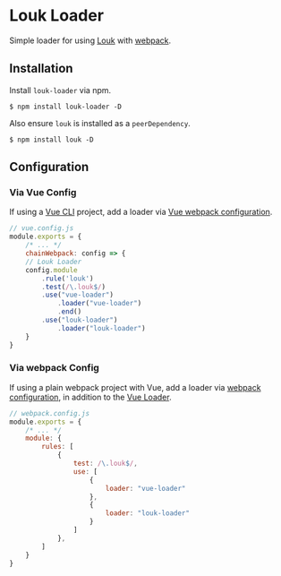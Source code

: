 # Louk Loader
Simple loader for using [Louk](https://github.com/agorischek/louk) with [webpack](https://webpack.js.org).

## Installation
Install `louk-loader` via npm.
```
$ npm install louk-loader -D
```
Also ensure `louk` is installed as a `peerDependency`.
```
$ npm install louk -D
```

## Configuration

### Via Vue Config
If using a [Vue CLI](https://cli.vuejs.org/) project, add a loader via [Vue webpack configuration](https://cli.vuejs.org/guide/webpack.html#simple-configuration).
```js
// vue.config.js
module.exports = {
    /* ... */
    chainWebpack: config => {
    // Louk Loader
    config.module
        .rule('louk')
        .test(/\.louk$/)
        .use("vue-loader")
            .loader("vue-loader")
            .end()
        .use("louk-loader")
            .loader("louk-loader")
    }
}
```

### Via webpack Config
If using a plain webpack project with Vue, add a loader via [webpack configuration](https://webpack.js.org/concepts/loaders/#configuration), in addition to the [Vue Loader](https://vue-loader.vuejs.org/guide/#vue-cli).
```js
// webpack.config.js
module.exports = {
    /* ... */
    module: {
        rules: [
            {
                test: /\.louk$/,
                use: [
                    {
                        loader: "vue-loader"
                    },
                    {
                        loader: "louk-loader"
                    }
                ]
            },
        ]
    }
}
```
